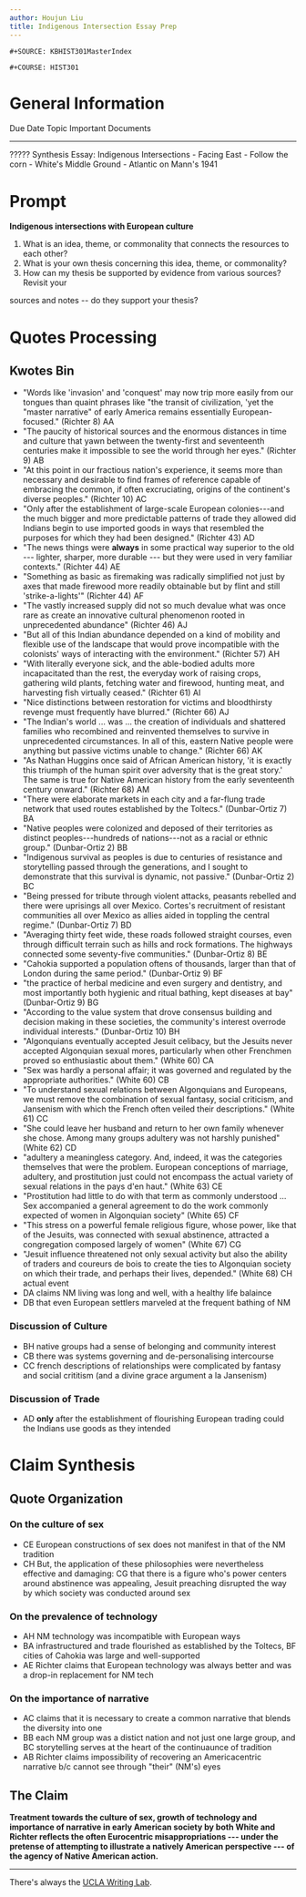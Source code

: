 ```yaml
---
author: Houjun Liu
title: Indigenous Intersection Essay Prep
---
```


```{=org}
#+SOURCE: KBHIST301MasterIndex
```
```{=org}
#+COURSE: HIST301
```
# General Information

  Due Date   Topic                                       Important Documents
  ---------- ------------------------------------------- -----------------------------
  ?????      Synthesis Essay: Indigenous Intersections   \- Facing East
                                                         \- Follow the corn
                                                         \- White\'s Middle Ground
                                                         \- Atlantic on Mann\'s 1941

# Prompt

**Indigenous intersections with European culture**

1.  What is an idea, theme, or commonality that connects the resources
    to each other?
2.  What is your own thesis concerning this idea, theme, or commonality?
3.  How can my thesis be supported by evidence from various sources?
    Revisit your

sources and notes -- do they support your thesis?

# Quotes Processing

## Kwotes Bin

-   \"Words like \'invasion\' and \'conquest\' may now trip more easily
    from our tongues than quaint phrases like \"the transit of
    civilization, \'yet the "master narrative" of early America remains
    essentially European-focused.\" (Richter 8) AA
-   \"The paucity of historical sources and the enormous distances in
    time and culture that yawn between the twenty-first and seventeenth
    centuries make it impossible to see the world through her eyes.\"
    (Richter 9) AB
-   \"At this point in our fractious nation's experience, it seems more
    than necessary and desirable to find frames of reference capable of
    embracing the common, if often excruciating, origins of the
    continent\'s diverse peoples.\" (Richter 10) AC
-   \"Only after the establishment of large-scale European
    colonies---and the much bigger and more predictable patterns of
    trade they allowed did Indians begin to use imported goods in ways
    that resembled the purposes for which they had been designed.\"
    (Richter 43) AD
-   \"The news things were ****always**** in some practical way superior
    to the old --- lighter, sharper, more durable --- but they were used
    in very familiar contexts.\" (Richter 44) AE
-   \"Something as basic as firemaking was radically simplified not just
    by axes that made firewood more readily obtainable but by flint and
    still \'strike-a-lights\'\" (Richter 44) AF
-   \"The vastly increased supply did not so much devalue what was once
    rare as create an innovative cultural phenomenon rooted in
    unprecedented abundance\" (Richter 46) AJ
-   \"But all of this Indian abundance depended on a kind of mobility
    and flexible use of the landscape that would prove incompatible with
    the colonists' ways of interacting with the environment.\"
    (Richter 57) AH
-   \"With literally everyone sick, and the able-bodied adults more
    incapacitated than the rest, the everyday work of raising crops,
    gathering wild plants, fetching water and firewood, hunting meat,
    and harvesting fish virtually ceased.\" (Richter 61) AI
-   \"Nice distinctions between restoration for victims and bloodthirsty
    revenge must frequently have blurred.\" (Richter 66) AJ
-   \"The Indian\'s world ... was ... the creation of individuals and
    shattered families who recombined and reinvented themselves to
    survive in unprecedented circumstances. In all of this, eastern
    Native people were anything but passive victims unable to change.\"
    (Richter 66) AK
-   \"As Nathan Huggins once said of African American history, \'it is
    exactly this triumph of the human spirit over adversity that is the
    great story.\' The same is true for Native American history from the
    early seventeenth century onward.\" (Richter 68) AM
-   \"There were elaborate markets in each city and a far-flung trade
    network that used routes established by the Toltecs.\"
    (Dunbar-Ortiz 7) BA
-   \"Native peoples were colonized and deposed of their territories as
    distinct peoples---hundreds of nations---not as a racial or ethnic
    group.\" (Dunbar-Ortiz 2) BB
-   \"Indigenous survival as peoples is due to centuries of resistance
    and storytelling passed through the generations, and I sought to
    demonstrate that this survival is dynamic, not passive.\"
    (Dunbar-Ortiz 2) BC
-   \"Being pressed for tribute through violent attacks, peasants
    rebelled and there were uprisings all over Mexico. Cortes's
    recruitment of resistant communities all over Mexico as allies aided
    in toppling the central regime.\" (Dunbar-Ortiz 7) BD
-   \"Averaging thirty feet wide, these roads followed straight courses,
    even through difficult terrain such as hills and rock formations.
    The highways connected some seventy-five communities.\"
    (Dunbar-Ortiz 8) BE
-   \"Cahokia supported a population oftens of thousands, larger than
    that of London during the same period.\" (Dunbar-Ortiz 9) BF
-   \"the practice of herbal medicine and even surgery and dentistry,
    and most importantly both hygienic and ritual bathing, kept diseases
    at bay\" (Dunbar-Ortiz 9) BG
-   \"According to the value system that drove consensus building and
    decision making in these societies, the community's interest
    overrode individual interests.\" (Dunbar-Ortiz 10) BH
-   \"Algonquians eventually accepted Jesuit celibacy, but the Jesuits
    never accepted Algonquian sexual mores, particularly when other
    Frenchmen proved so enthusiastic about them.\" (White 60) CA
-   \"Sex was hardly a personal affair; it was governed and regulated by
    the appropriate authorities.\" (White 60) CB
-   \"To understand sexual relations between Algonquians and Europeans,
    we must remove the combination of sexual fantasy, social criticism,
    and Jansenism with which the French often veiled their
    descriptions.\" (White 61) CC
-   \"She could leave her husband and return to her own family whenever
    she chose. Among many groups adultery was not harshly punished\"
    (White 62) CD
-   \"adultery a meaningless category. And, indeed, it was the
    categories themselves that were the problem. European conceptions of
    marriage, adultery, and prostitution just could not encompass the
    actual variety of sexual relations in the pays d\'en haut.\"
    (White 63) CE
-   \"Prostitution had little to do with that term as commonly
    understood ... Sex accompanied a general agreement to do the work
    commonly expected of women in Algonquian society\" (White 65) CF
-   \"This stress on a powerful female religious figure, whose power,
    like that of the Jesuits, was connected with sexual abstinence,
    attracted a congregation composed largely of women\" (White 67) CG
-   \"Jesuit influence threatened not only sexual activity but also the
    ability of traders and coureurs de bois to create the ties to
    Algonquian society on which their trade, and perhaps their lives,
    depended.\" (White 68) CH actual event
-   DA claims NM living was long and well, with a healthy life balaince
-   DB that even European settlers marveled at the frequent bathing of
    NM

### Discussion of Culture

-   BH native groups had a sense of belonging and community interest
-   CB there was systems governing and de-personalising intercourse
-   CC french descriptions of relationships were complicated by fantasy
    and social crititism (and a divine grace argument a la Jansenism)

### Discussion of Trade

-   AD **only** after the establishment of flourishing European trading
    could the Indians use goods as they intended

# Claim Synthesis

## Quote Organization

### On the culture of sex

-   CE European constructions of sex does not manifest in that of the NM
    tradition
-   CH But, the application of these philosophies were nevertheless
    effective and damaging: CG that there is a figure who\'s power
    centers around abstinence was appealing, Jesuit preaching disrupted
    the way by which society was conducted around sex

### On the prevalence of technology

-   AH NM technology was incompatible with European ways
-   BA infrastructured and trade flourished as established by the
    Toltecs, BF cities of Cahokia was large and well-supported
-   AE Richter claims that European technology was always better and was
    a drop-in replacement for NM tech

### On the importance of narrative

-   AC claims that it is necessary to create a common narrative that
    blends the diversity into one
-   BB each NM group was a distict nation and not just one large group,
    and BC storytelling serves at the heart of the continuaunce of
    tradition
-   AB Richter claims impossibility of recovering an Americacentric
    narrative b/c cannot see through \"their\" (NM\'s) eyes

## The Claim

****Treatment towards the culture of sex, growth of technology and
importance of narrative in early American society by both White and
Richter reflects the often Eurocentric misappropriations --- under the
pretense of attempting to illustrate a natively American perspective ---
of the agency of Native American action.****

------------------------------------------------------------------------

There\'s always the [UCLA Writing
Lab](https://wp.ucla.edu/wp-content/uploads/2016/01/UWC_handouts_What-How-So-What-Thesis-revised-5-4-15-RZ.pdf).
